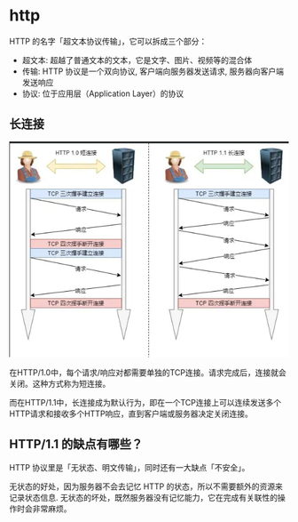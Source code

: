 # http

HTTP 的名字「超文本协议传输」，它可以拆成三个部分：

* 超文本: 超越了普通文本的文本，它是文字、图片、视频等的混合体
* 传输: HTTP 协议是一个双向协议, 客户端向服务器发送请求, 服务器向客户端发送响应
* 协议: 位于应用层（Application Layer）的协议

## 长连接

![7](/Image/network/7.png)

在HTTP/1.0中，每个请求/响应对都需要单独的TCP连接。请求完成后，连接就会关闭。这种方式称为短连接。

而在HTTP/1.1中，长连接成为默认行为，即在一个TCP连接上可以连续发送多个HTTP请求和接收多个HTTP响应，直到客户端或服务器决定关闭连接。

## HTTP/1.1 的缺点有哪些？

HTTP 协议里是「无状态、明文传输」，同时还有一大缺点「不安全」。

无状态的好处，因为服务器不会去记忆 HTTP 的状态，所以不需要额外的资源来记录状态信息. 无状态的坏处，既然服务器没有记忆能力，它在完成有关联性的操作时会非常麻烦。

